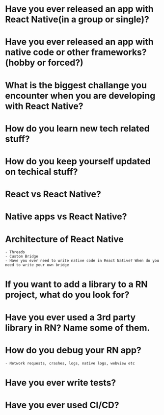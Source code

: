 # Have you ever released an app with React Native(in a group or single)?
# Have you ever released an app with native code or other frameworks? (hobby or forced?)
# What is the biggest challange you encounter when you are developing with React Native?
# How do you learn new tech related stuff?
# How do you keep yourself updated on techical stuff?
# React vs React Native?
# Native apps vs React Native?
# Architecture of React Native
    - Threads
    - Custom Bridge
    - Have you ever need to write native code in React Native? When do you need to write your own bridge
# If you want to add a library to a RN project, what do you look for?
# Have you ever used a 3rd party library in RN? Name some of them.
# How do you debug your RN app? 
    - Network requests, crashes, logs, native logs, webview etc
# Have you ever write tests?
# Have you ever used CI/CD?
